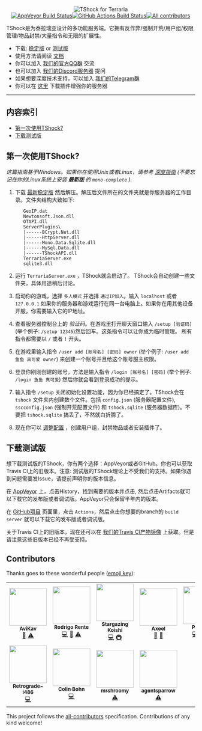 <p align="center">
  <img src="https://tshock.co/newlogo.png" alt="TShock for Terraria"><br />
  <a href="https://ci.appveyor.com/project/hakusaro/tshock"><img src="https://ci.appveyor.com/api/projects/status/chhe61q227lqdlg1?svg=true" alt="AppVeyor Build Status"></a><a href="https://github.com/Pryaxis/TShock/actions"><img src="https://github.com/Pryaxis/TShock/workflows/Build%20Server/badge.svg" alt="GitHub Actions Build Status"></a><a href="#contributors"><img src="https://img.shields.io/badge/all_contributors-1-orange.svg?style=flat-square" alt="All contributors"></a><br />
</p>

TShock是为泰拉瑞亚设计的多功能服务端。它拥有反作弊/强制开荒/用户组/权限管理/物品封禁/大量指令和无限的扩展性。

* 下载: [稳定版](https://github.com/TShock/TShock/releases) or [测试版](#experimental-downloads) 
* 使用方法请阅读 [文档](https://tshock.readme.io/) 
* 你可以加入 [我们的官方QQ群](https://jq.qq.com/?_wv=1027&k=5GJZCe4) 交流
* 也可以加入 [我们的Discord服务器](https://discord.gg/Cav9nYX) 提问
* 如果想要深度技术支持，可以加入 [我们的Telegram群](https://t.me/pryaxis) 
* 你可以在 [这里](https://tshock.co/xf/index.php?resources/) 下载插件增强你的服务器

----

## 内容索引

  * [第一次使用TShock?](#new-to-tshock)
  * [下载测试版](#experimental-downloads)

## 第一次使用TShock?

_这篇指南基于Windows。如果你在使用Unix或者Linux，请参考 [深度指南](https://tshock.readme.io/docs/getting-started) (不要忘记在你的Linux系统上安装 **最新版** 的 `mono-complete` )._

1. 下载 [最新稳定版](https://github.com/TShock/TShock/releases) 然后解压。解压后文件所在的文件夹就是你服务器的工作目录。文件夹结构大致如下:

      
          GeoIP.dat
          Newtonsoft.Json.dll
          OTAPI.dll
          ServerPlugins\
          |------BCrypt.Net.dll
          |------HttpServer.dll
          |------Mono.Data.Sqlite.dll
          |------MySql.Data.dll
          |------TShockAPI.dll
          TerrariaServer.exe
          sqlite3.dll
      

1. 运行 `TerrariaServer.exe` ，TShock就会启动了。 TShock会自动创建一些文件夹，具体用途稍后讨论。

1. 启动你的游戏，选择 `多人模式` 并选择 `通过IP加入`。输入 `localhost` 或者 `127.0.0.1` 如果你的服务器和游戏运行在同一台电脑上。如果你在用其他设备开服，你需要输入它的IP地址。

1. 查看服务器控制台上的 _验证码_。在游戏里打开聊天窗口输入 `/setup [验证码]` (举个例子: `/setup 12345`)然后回车。这条指令可以让你成为临时管理。 所有指令都需要以 `/` 或者 `!` 开头。

1. 在游戏里输入指令 `/user add [账号名] [密码] owner` (举个例子: `/user add 鱼鱼 真可爱 owner`) 来创建一个账号并且给这个账号服主权限。

1. 登录你刚刚创建的账号，方法是输入指令 `/login [账号名] [密码]` (举个例子: `/login 鱼鱼 真可爱`) 然后你就会看到登录成功的提示。

1. 输入指令 `/setup` 关闭初始化设置功能，因为你已经搞定了。TShock会在 `tshock` 文件夹内创建数个文件。包括 `config.json` (服务器配置文件), `sscconfig.json` (强制开荒配置文件) 和 `tshock.sqlite` (服务器数据库)。不要把 `tshock.sqlite` 搞丢了，不然就白折腾了。

1. 现在你可以 [调整配置](https://tshock.readme.io/docs/config-settings) ，创建用户组，封禁物品或者安装插件了。

## 下载测试版

想下载测试版的TShock，你有两个选择：AppVeyor或者GitHub。你也可以获取Travis CI上的旧版本。注意: 测试版的TShock理论上不受我们的支持。如果你遇到问题需要发Issue，请提前声明你的版本信息。

在 [AppVeyor](https://ci.appveyor.com/project/hakusaro/tshock/) 上，点击History，找到需要的版本并点击, 然后点击Artifacts就可以下载它的发布版或者调试版。AppVeyor只会保留半年内的版本。

在 [GitHub项目](https://github.com/Pryaxis/TShock/) 页面里，点击 `Actions`，然后点击你想要的branch的 `build server` 就可以下载它的发布版或者调试版。

关于Travis CI上的旧版本，现在还可以在 [我们的Travis CI产物镜像](https://travis.tshock.co/) 上获取。但是请注意这些旧版本已经不再受支持。

## Contributors

Thanks goes to these wonderful people ([emoji key](https://allcontributors.org/docs/en/emoji-key)):

<!-- ALL-CONTRIBUTORS-LIST:START - Do not remove or modify this section -->
<!-- prettier-ignore-start -->
<!-- markdownlint-disable -->
<table>
  <tr>
    <td align="center"><a href="https://avikav.net"><img src="https://avatars2.githubusercontent.com/u/18518861?v=4" width="100px;" alt=""/><br /><sub><b>AviKav</b></sub></a><br /><a href="https://github.com/Pryaxis/TShock/issues?q=author%3AAviKav" title="Bug reports">🐛</a> <a href="https://github.com/Pryaxis/TShock/commits?author=AviKav" title="Tests">⚠️</a></td>
    <td align="center"><a href="https://tshock.co"><img src="https://avatars0.githubusercontent.com/u/3332657?v=4" width="100px;" alt=""/><br /><sub><b>Rodrigo Rente</b></sub></a><br /><a href="https://github.com/Pryaxis/TShock/commits?author=AxisKriel" title="Code">💻</a> <a href="#projectManagement-AxisKriel" title="Project Management">📆</a> <a href="https://github.com/Pryaxis/TShock/commits?author=AxisKriel" title="Tests">⚠️</a></td>
    <td align="center"><a href="https://sgkoi.dev"><img src="https://avatars2.githubusercontent.com/u/9637711?v=4" width="100px;" alt=""/><br /><sub><b>Stargazing Koishi</b></sub></a><br /><a href="https://github.com/Pryaxis/TShock/commits?author=sgkoishi" title="Code">💻</a> <a href="#infra-sgkoishi" title="Infrastructure (Hosting, Build-Tools, etc)">🚇</a></td>
    <td align="center"><a href="https://github.com/AxeelAnder"><img src="https://avatars2.githubusercontent.com/u/25691207?v=4" width="100px;" alt=""/><br /><sub><b>Axeel</b></sub></a><br /><a href="https://github.com/Pryaxis/TShock/commits?author=AxeelAnder" title="Documentation">📖</a> <a href="#projectManagement-AxeelAnder" title="Project Management">📆</a></td>
    <td align="center"><a href="https://aurora-gaming.org/"><img src="https://avatars0.githubusercontent.com/u/58985873?v=4" width="100px;" alt=""/><br /><sub><b>Patrikkk</b></sub></a><br /><a href="https://github.com/Pryaxis/TShock/commits?author=Patrikkk" title="Code">💻</a> <a href="https://github.com/Pryaxis/TShock/commits?author=Patrikkk" title="Documentation">📖</a> <a href="https://github.com/Pryaxis/TShock/commits?author=Patrikkk" title="Tests">⚠️</a></td>
    <td align="center"><a href="http://www.nathaneaston.com/"><img src="https://avatars2.githubusercontent.com/u/10368650?v=4" width="100px;" alt=""/><br /><sub><b>Nathan Easton</b></sub></a><br /><a href="https://github.com/Pryaxis/TShock/commits?author=ndragon798" title="Code">💻</a></td>
    <td align="center"><a href="https://github.com/Ristellise"><img src="https://avatars2.githubusercontent.com/u/7894419?v=4" width="100px;" alt=""/><br /><sub><b>Shinon</b></sub></a><br /><a href="https://github.com/Pryaxis/TShock/commits?author=Ristellise" title="Tests">⚠️</a> <a href="https://github.com/Pryaxis/TShock/commits?author=Ristellise" title="Code">💻</a> <a href="https://github.com/Pryaxis/TShock/commits?author=Ristellise" title="Documentation">📖</a></td>
  </tr>
  <tr>
    <td align="center"><a href="https://github.com/Retrograde-i486"><img src="https://avatars1.githubusercontent.com/u/65242258?v=4" width="100px;" alt=""/><br /><sub><b>Retrograde-i486</b></sub></a><br /><a href="https://github.com/Pryaxis/TShock/commits?author=Retrograde-i486" title="Code">💻</a></td>
    <td align="center"><a href="http://colinbohn.me"><img src="https://avatars0.githubusercontent.com/u/1351268?v=4" width="100px;" alt=""/><br /><sub><b>Colin Bohn</b></sub></a><br /><a href="https://github.com/Pryaxis/TShock/commits?author=ColinBohn" title="Code">💻</a></td>
    <td align="center"><a href="https://github.com/mrshroomy"><img src="https://avatars0.githubusercontent.com/u/52048952?v=4" width="100px;" alt=""/><br /><sub><b>mrshroomy</b></sub></a><br /><a href="https://github.com/Pryaxis/TShock/commits?author=mrshroomy" title="Tests">⚠️</a></td>
    <td align="center"><a href="https://github.com/agentsparrow"><img src="https://avatars0.githubusercontent.com/u/16114336?v=4" width="100px;" alt=""/><br /><sub><b>agentsparrow</b></sub></a><br /><a href="https://github.com/Pryaxis/TShock/commits?author=agentsparrow" title="Tests">⚠️</a></td>
  </tr>
</table>

<!-- markdownlint-enable -->
<!-- prettier-ignore-end -->
<!-- ALL-CONTRIBUTORS-LIST:END -->

This project follows the [all-contributors](https://github.com/all-contributors/all-contributors) specification. Contributions of any kind welcome!
